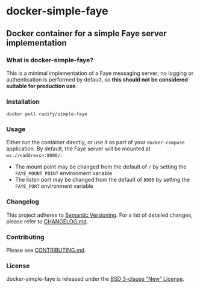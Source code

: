 <div id="badges" align="center"></div>

# docker-simple-faye

## Docker container for a simple Faye server implementation

### What is docker-simple-faye?

This is a minimal implementation of a Faye messaging server; no logging or authentication is performed by default, so **this should not be considered suitable for production use**.

### Installation

`docker pull radify/simple-faye`

### Usage

Either run the container directly, or use it as part of your `docker-compose` application. By default, the Faye server will be mounted at `ws://<address>:8000/`.

- The mount point may be changed from the default of `/` by setting the `FAYE_MOUNT_POINT` environment variable
- The listen port may be changed from the default of `8000` by setting the `FAYE_PORT` environment variable

### Changelog

This project adheres to [Semantic Versioning](http://semver.org/). For a list of detailed changes, please refer to [CHANGELOG.md](CHANGELOG.md).

### Contributing

Please see [CONTRIBUTING.md](CONTRIBUTING.md).

### License

docker-simple-faye is released under the [BSD 3-clause “New” License](LICENSE).
